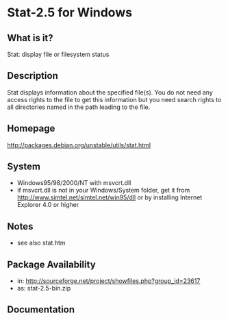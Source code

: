 Stat-2.5 for Windows
========================

What is it?
-----------
Stat: display file or filesystem status

Description
-----------
Stat displays information about the specified file(s). You do not need any
access rights to the file to get this information but you need search
rights to all directories named in the path leading to the file.
	 
Homepage
--------
http://packages.debian.org/unstable/utils/stat.html
	 
System
------
- Windows95/98/2000/NT with msvcrt.dll
- if msvcrt.dll is not in your Windows/System folder, get it
  from http://www.simtel.net/simtel.net/win95/dll
  or by installing Internet Explorer 4.0 or higher

Notes
-----
- see also stat.htm

Package Availability
--------------------
- in: http://sourceforge.net/project/showfiles.php?group_id=23617
- as: stat-2.5-bin.zip

Documentation
-------------

